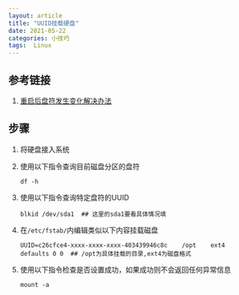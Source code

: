 ```yaml
---
layout: article
title: "UUID挂载硬盘"
date: 2021-05-22
categories: 小技巧
tags:  Linux
---
```


## 参考链接

1. [重启后盘符发生变化解决办法](https://support.huaweicloud.com/ecs_faq/ecs_faq_1125.html)

## 步骤

1. 将硬盘接入系统

2. 使用以下指令查询目前磁盘分区的盘符

   ```shell
   df -h
   ```

3. 使用以下指令查询特定盘符的UUID

   ```shell
   blkid /dev/sda1  ## 这里的sda1要看具体情况填
   ```

4. 在`/etc/fstab/`内编辑类似以下内容挂载磁盘

   ```shell
   UUID=c26cfce4-xxxx-xxxx-xxxx-403439946c8c    /opt    ext4    defaults 0 0  ## /opt为具体挂载的目录,ext4为磁盘格式
   ```

5. 使用以下指令检查是否设置成功，如果成功则不会返回任何异常信息

   ```shell
   mount -a
   ```
